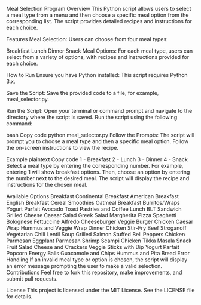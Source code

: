Meal Selection Program
Overview
This Python script allows users to select a meal type from a menu and then choose a specific meal option from the corresponding list. The script provides detailed recipes and instructions for each choice.

Features
Meal Selection: Users can choose from four meal types:

Breakfast
Lunch
Dinner
Snack
Meal Options: For each meal type, users can select from a variety of options, with recipes and instructions provided for each choice.

How to Run
Ensure you have Python installed: This script requires Python 3.x.

Save the Script:
Save the provided code to a file, for example, meal_selector.py.

Run the Script:
Open your terminal or command prompt and navigate to the directory where the script is saved. Run the script using the following command:

bash
Copy code
python meal_selector.py
Follow the Prompts:
The script will prompt you to choose a meal type and then a specific meal option. Follow the on-screen instructions to view the recipe.

Example
plaintext
Copy code
    1 - Breakfast
    2 - Lunch
    3 - Dinner 
    4 - Snack
Select a meal type by entering the corresponding number. For example, entering 1 will show breakfast options. Then, choose an option by entering the number next to the desired meal. The script will display the recipe and instructions for the chosen meal.

Available Options
Breakfast
Continental Breakfast
American Breakfast
English Breakfast
Cereal
Smoothies
Oatmeal
Breakfast Burritos/Wraps
Yogurt Parfait
Avocado Toast
Pastries and Coffee
Lunch
BLT Sandwich
Grilled Cheese
Caesar Salad
Greek Salad
Margherita Pizza
Spaghetti Bolognese
Fettuccine Alfredo
Cheeseburger
Veggie Burger
Chicken Caesar Wrap
Hummus and Veggie Wrap
Dinner
Chicken Stir-Fry
Beef Stroganoff
Vegetarian Chili
Lentil Soup
Grilled Salmon
Stuffed Bell Peppers
Chicken Parmesan
Eggplant Parmesan
Shrimp Scampi
Chicken Tikka Masala
Snack
Fruit Salad
Cheese and Crackers
Veggie Sticks with Dip
Yogurt Parfait
Popcorn
Energy Balls
Guacamole and Chips
Hummus and Pita Bread
Error Handling
If an invalid meal type or option is chosen, the script will display an error message prompting the user to make a valid selection.
Contributions
Feel free to fork this repository, make improvements, and submit pull requests.

License
This project is licensed under the MIT License. See the LICENSE file for details.

